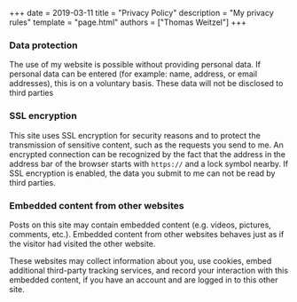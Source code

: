 +++
date = 2019-03-11
title = "Privacy Policy"
description = "My privacy rules"
template = "page.html"
authors = ["Thomas Weitzel"]
+++

### Data protection
The use of my website is possible without providing personal data.
If personal data can be entered (for example: name, address, or email addresses), this is on a voluntary basis.
These data will not be disclosed to third parties 

### SSL encryption
This site uses SSL encryption for security reasons and to protect the transmission of sensitive content, such as the requests you send to me.
An encrypted connection can be recognized by the fact that the address in the address bar of the browser starts with `https://` and a lock symbol nearby.
If SSL encryption is enabled, the data you submit to me can not be read by third parties.

### Embedded content from other websites
Posts on this site may contain embedded content (e.g. videos, pictures, comments, etc.).
Embedded content from other websites behaves just as if the visitor had visited the other website.

These websites may collect information about you, use cookies, embed additional third-party tracking services, and record your interaction with this embedded content, if you have an account and are logged in to this other site.
